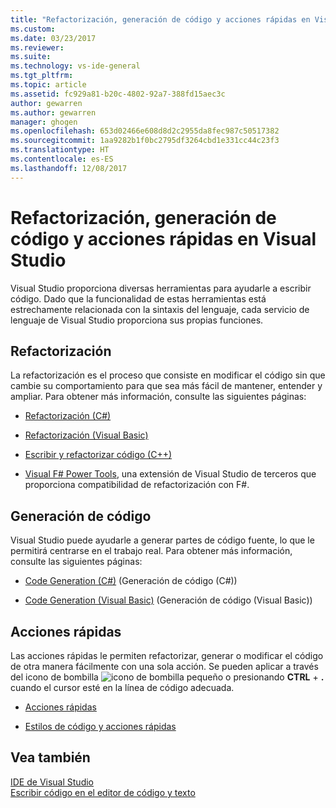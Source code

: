 ```yaml
---
title: "Refactorización, generación de código y acciones rápidas en Visual Studio | Microsoft Docs"
ms.custom: 
ms.date: 03/23/2017
ms.reviewer: 
ms.suite: 
ms.technology: vs-ide-general
ms.tgt_pltfrm: 
ms.topic: article
ms.assetid: fc929a81-b20c-4802-92a7-388fd15aec3c
author: gewarren
ms.author: gewarren
manager: ghogen
ms.openlocfilehash: 653d02466e608d8d2c2955da8fec987c50517382
ms.sourcegitcommit: 1aa9282b1f0bc2795df3264cbd1e331cc44c23f3
ms.translationtype: HT
ms.contentlocale: es-ES
ms.lasthandoff: 12/08/2017
---
```

# <a name="refactoring-code-generation-and-quick-actions-in-visual-studio"></a>Refactorización, generación de código y acciones rápidas en Visual Studio

Visual Studio proporciona diversas herramientas para ayudarle a escribir código.  Dado que la funcionalidad de estas herramientas está estrechamente relacionada con la sintaxis del lenguaje, cada servicio de lenguaje de Visual Studio proporciona sus propias funciones.

## <a name="refactoring"></a>Refactorización

La refactorización es el proceso que consiste en modificar el código sin que cambie su comportamiento para que sea más fácil de mantener, entender y ampliar.  Para obtener más información, consulte las siguientes páginas:

* [Refactorización (C#)](../csharp-ide/refactoring-csharp.md)

* [Refactorización (Visual Basic)](../vb-ide/refactoring-vb.md)

* [Escribir y refactorizar código (C++)](/cpp/ide/writing-and-refactoring-code-cpp)

* [Visual F# Power Tools](https://marketplace.visualstudio.com/items?itemName=FSharpSoftwareFoundation.VisualFPowerTools), una extensión de Visual Studio de terceros que proporciona compatibilidad de refactorización con F#.

## <a name="code-generation"></a>Generación de código

Visual Studio puede ayudarle a generar partes de código fuente, lo que le permitirá centrarse en el trabajo real. Para obtener más información, consulte las siguientes páginas:

* [Code Generation (C#)](../csharp-ide/code-generation-csharp.md) (Generación de código (C#))

* [Code Generation (Visual Basic)](../vb-ide/code-generation-vb.md) (Generación de código (Visual Basic))

## <a name="quick-actions"></a>Acciones rápidas

Las acciones rápidas le permiten refactorizar, generar o modificar el código de otra manera fácilmente con una sola acción. Se pueden aplicar a través del icono de bombilla ![icono de bombilla pequeño](media/vs2015_lightbulbsmall.png "VS2017_LightBulbSmall") o presionando **CTRL** + **.** cuando el cursor esté en la línea de código adecuada.

* [Acciones rápidas](quick-actions.md)

* [Estilos de código y acciones rápidas](code-styles-and-quick-actions.md)

## <a name="see-also"></a>Vea también

[IDE de Visual Studio](../ide/visual-studio-ide.md)  
[Escribir código en el editor de código y texto](../ide/writing-code-in-the-code-and-text-editor.md)